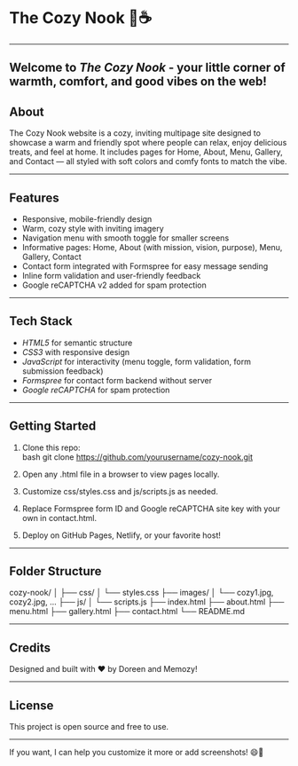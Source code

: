 # The Cozy Nook 🌿☕  
---

Welcome to *The Cozy Nook* - your little corner of warmth, comfort, and good vibes on the web!
---

## About  

The Cozy Nook website is a cozy, inviting multipage site designed to showcase a warm and friendly spot where people can relax, enjoy delicious treats, and feel at home. It includes pages for Home, About, Menu, Gallery, and Contact — all styled with soft colors and comfy fonts to match the vibe.

---

## Features  

- Responsive, mobile-friendly design  
- Warm, cozy style with inviting imagery  
- Navigation menu with smooth toggle for smaller screens  
- Informative pages: Home, About (with mission, vision, purpose), Menu, Gallery, Contact  
- Contact form integrated with Formspree for easy message sending  
- Inline form validation and user-friendly feedback  
- Google reCAPTCHA v2 added for spam protection  

---

## Tech Stack  

- *HTML5* for semantic structure  
- *CSS3* with responsive design  
- *JavaScript* for interactivity (menu toggle, form validation, form submission feedback)  
- *Formspree* for contact form backend without server  
- *Google reCAPTCHA* for spam protection  

---

## Getting Started  

1. Clone this repo:  
   bash
   git clone https://github.com/yourusername/cozy-nook.git
     
2. Open any .html file in a browser to view pages locally.  
3. Customize css/styles.css and js/scripts.js as needed.  
4. Replace Formspree form ID and Google reCAPTCHA site key with your own in contact.html.  
5. Deploy on GitHub Pages, Netlify, or your favorite host!

---

## Folder Structure  


cozy-nook/
│
├── css/
│   └── styles.css
├── images/
│   └── cozy1.jpg, cozy2.jpg, ...
├── js/
│   └── scripts.js
├── index.html
├── about.html
├── menu.html
├── gallery.html
├── contact.html
└── README.md


---

## Credits  

Designed and built with ❤ by Doreen and Memozy!  

---

## License  

This project is open source and free to use.  

---

If you want, I can help you customize it more or add screenshots! 😄🌸
